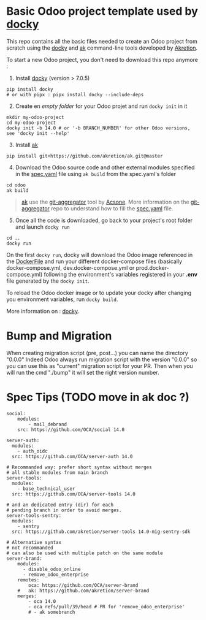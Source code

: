 # Basic Odoo project template used by [docky](https://github.com/akretion/docky)

This repo contains all the basic files needed to create an Odoo project from scratch using the [docky](https://github.com/akretion/docky) and [ak](https://github.com/akretion/ak) command-line tools developed by [Akretion](https://akretion.com).

To start a new Odoo project, you don't need to download this repo anymore :

1. Install [docky](https://github.com/akretion/docky) (version > 7.0.5)
```
pip install docky
# or with pipx : pipx install docky --include-deps
```

2. Create en *empty folder* for your Odoo projet and run `docky init` in it
```
mkdir my-odoo-project
cd my-odoo-project
docky init -b 14.0 # or '-b BRANCH_NUMBER' for other Odoo versions, see 'docky init --help'
```

3. Install [ak](https://github.com/akretion/ak)
```
pip install git+https://github.com/akretion/ak.git@master
```

4. Download the Odoo source code and other external modules specified in the [spec.yaml](odoo/spec.yaml) file using `ak build` from the spec.yaml's folder
```
cd odoo
ak build
```

> [ak](https://github.com/akretion/ak) use the [git-aggregator](https://github.com/acsone/git-aggregator) tool by [Acsone](https://www.acsone.eu/).
> More information on the [git-aggregator](https://github.com/acsone/git-aggregator) repo to understand how to fill the [spec.yaml](odoo/spec.yaml) file.


5. Once all the code is downloaded, go back to your project's root folder and launch `docky run`
```
cd ..
docky run
```

On the first `docky run`, docky will download the Odoo image referenced in the [DockerFile](odoo/Dockerfile) and run your different docker-compose files (basically docker-compose.yml, dev.docker-compose.yml or prod.docker-compose.yml) following the environment's variables registered in your **.env** file generated by the `docky init`.

To reload the Odoo docker image or to update your docky after changing you environment variables, run `docky build`.

More information on : [docky](https://github.com/akretion/docky).


# Bump and Migration

When creating migration script (pre, post...) you can name the directory "0.0.0"
Indeed Odoo always run migration script with the version "0.0.0" so you can use this as
"current" migration script for your PR.
Then when you will run the cmd "./bump" it will set the right version number.



# Spec Tips (TODO move in ak doc ?)

```
social:
    modules:
        - mail_debrand
    src: https://github.com/OCA/social 14.0

server-auth:
  modules:
    - auth_oidc
  src: https://github.com/OCA/server-auth 14.0

# Recommanded way: prefer short syntax without merges
# all stable modules from main branch
server-tools:
  modules:
    - base_technical_user
  src: https://github.com/OCA/server-tools 14.0

# and an dedicated entry (dir) for each
# pending branch in order to avoid merges.
server-tools-sentry:
  modules:
    - sentry
  src: https://github.com/akretion/server-tools 14.0-mig-sentry-sdk

# Alternative syntax
# not recommanded
# can also be used with multiple patch on the same module
server-brand:
    modules:
      - disable_odoo_online
      - remove_odoo_enterprise
    remotes:
        oca: https://github.com/OCA/server-brand
    #   ak: https://github.com/akretion/server-brand
    merges:
        - oca 14.0
        - oca refs/pull/39/head # PR for 'remove_odoo_enterprise'
        # - ak somebranch
```

